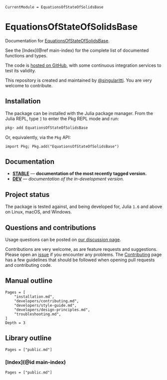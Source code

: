 ```@meta
CurrentModule = EquationsOfStateOfSolidsBase
```

# EquationsOfStateOfSolidsBase

Documentation for [EquationsOfStateOfSolidsBase](https://github.com/MineralsCloud/EquationsOfStateOfSolidsBase.jl).

See the [Index](@ref main-index) for the complete list of documented functions
and types.

The code is [hosted on GitHub](https://github.com/MineralsCloud/EquationsOfStateOfSolidsBase.jl),
with some continuous integration services to test its validity.

This repository is created and maintained by [@singularitti](https://github.com/singularitti).
You are very welcome to contribute.

## Installation

The package can be installed with the Julia package manager.
From the Julia REPL, type `]` to enter the Pkg REPL mode and run:

```julia
pkg> add EquationsOfStateOfSolidsBase
```

Or, equivalently, via the `Pkg` API:

```@repl
import Pkg; Pkg.add("EquationsOfStateOfSolidsBase")
```

## Documentation

- [**STABLE**](https://MineralsCloud.github.io/EquationsOfStateOfSolidsBase.jl/stable) — **documentation of the most recently tagged version.**
- [**DEV**](https://MineralsCloud.github.io/EquationsOfStateOfSolidsBase.jl/dev) — _documentation of the in-development version._

## Project status

The package is tested against, and being developed for, Julia `1.6` and above on Linux,
macOS, and Windows.

## Questions and contributions

Usage questions can be posted on
[our discussion page](https://github.com/MineralsCloud/EquationsOfStateOfSolidsBase.jl/discussions).

Contributions are very welcome, as are feature requests and suggestions. Please open an
[issue](https://github.com/MineralsCloud/EquationsOfStateOfSolidsBase.jl/issues)
if you encounter any problems. The [Contributing](@ref) page has
a few guidelines that should be followed when opening pull requests and contributing code.

## Manual outline

```@contents
Pages = [
    "installation.md",
    "developers/contributing.md",
    "developers/style-guide.md",
    "developers/design-principles.md",
    "troubleshooting.md",
]
Depth = 3
```

## Library outline

```@contents
Pages = ["public.md"]
```

### [Index](@id main-index)

```@index
Pages = ["public.md"]
```
